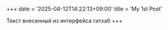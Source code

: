 +++
date = '2025-04-12T14:22:13+09:00'
title = 'My 1st Post'

Текст внесенный из интерфейса гитхаб
+++
